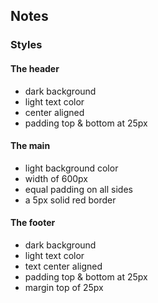## Notes

### Styles

#### The header
- dark background
- light text color
- center aligned
- padding top & bottom at 25px

#### The main
- light background color
- width of 600px
- equal padding on all sides
- a 5px solid red border

#### The footer
- dark background
- light text color
- text center aligned
- padding top & bottom at 25px
- margin top of 25px
